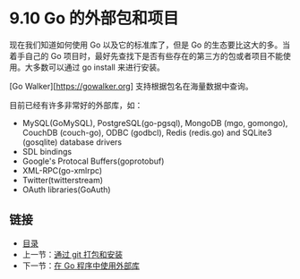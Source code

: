 # 9.10 Go 的外部包和项目

现在我们知道如何使用 Go 以及它的标准库了，但是 Go 的生态要比这大的多。当着手自己的 Go 项目时，最好先查找下是否有些存在的第三方的包或者项目不能使用。大多数可以通过 go install 来进行安装。

[Go Walker][https://gowalker.org] 支持根据包名在海量数据中查询。

目前已经有许多非常好的外部库，如：

- MySQL(GoMySQL), PostgreSQL(go-pgsql), MongoDB (mgo, gomongo), CouchDB (couch-go), ODBC (godbcl), Redis (redis.go) and SQLite3 (gosqlite) database drivers
- SDL bindings
- Google's Protocal Buffers(goprotobuf)
- XML-RPC(go-xmlrpc)
- Twitter(twitterstream)
- OAuth libraries(GoAuth)
	
## 链接

- [目录](directory.md)
- 上一节：[通过 git 打包和安装](09.9.md)
- 下一节：[在 Go 程序中使用外部库](09.11.md)

